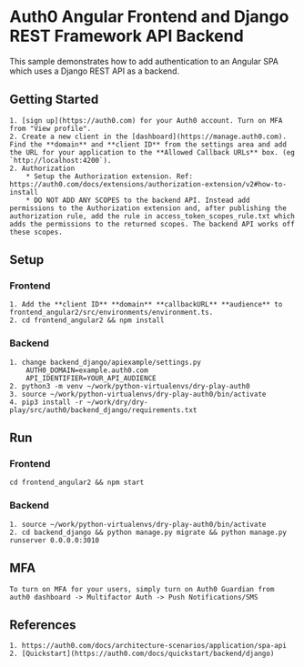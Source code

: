 # Auth0 Angular Frontend and Django REST Framework API Backend

This sample demonstrates how to add authentication to an Angular SPA which uses a Django REST API as a backend.

## Getting Started
    1. [sign up](https://auth0.com) for your Auth0 account. Turn on MFA from "View profile".
    2. Create a new client in the [dashboard](https://manage.auth0.com). Find the **domain** and **client ID** from the settings area and add the URL for your application to the **Allowed Callback URLs** box. (eg `http://localhost:4200`).
    2. Authorization
        * Setup the Authorization extension. Ref: https://auth0.com/docs/extensions/authorization-extension/v2#how-to-install
        * DO NOT ADD ANY SCOPES to the backend API. Instead add permissions to the Authorization extension and, after publishing the authorization rule, add the rule in access_token_scopes_rule.txt which adds the permissions to the returned scopes. The backend API works off these scopes.

## Setup
### Frontend
    1. Add the **client ID** **domain** **callbackURL** **audience** to frontend_angular2/src/environments/environment.ts.
    2. cd frontend_angular2 && npm install
### Backend
    1. change backend_django/apiexample/settings.py
        AUTH0_DOMAIN=example.auth0.com
        API_IDENTIFIER=YOUR_API_AUDIENCE
    2. python3 -m venv ~/work/python-virtualenvs/dry-play-auth0
    3. source ~/work/python-virtualenvs/dry-play-auth0/bin/activate
    4. pip3 install -r ~/work/dry/dry-play/src/auth0/backend_django/requirements.txt

## Run
### Frontend
    cd frontend_angular2 && npm start
### Backend
    1. source ~/work/python-virtualenvs/dry-play-auth0/bin/activate
    2. cd backend_django && python manage.py migrate && python manage.py runserver 0.0.0.0:3010

## MFA
    To turn on MFA for your users, simply turn on Auth0 Guardian from auth0 dashboard -> Multifactor Auth -> Push Notifications/SMS

## References

    1. https://auth0.com/docs/architecture-scenarios/application/spa-api
    2. [Quickstart](https://auth0.com/docs/quickstart/backend/django)
